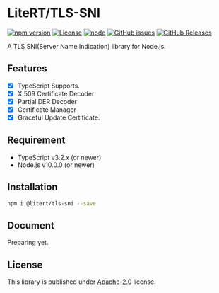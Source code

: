 # LiteRT/TLS-SNI

[![npm version](https://img.shields.io/npm/v/@litert/tls-sni.svg?colorB=brightgreen)](https://www.npmjs.com/package/@litert/tls-sni "Stable Version")
[![License](https://img.shields.io/npm/l/@litert/tls-sni.svg?maxAge=2592000?style=plastic)](https://github.com/litert/tls-sni/blob/master/LICENSE)
[![node](https://img.shields.io/node/v/@litert/tls-sni.svg?colorB=brightgreen)](https://nodejs.org/dist/latest-v8.x/)
[![GitHub issues](https://img.shields.io/github/issues/litert/tls-sni.js.svg)](https://github.com/litert/tls-sni.js/issues)
[![GitHub Releases](https://img.shields.io/github/release/litert/tls-sni.js.svg)](https://github.com/litert/tls-sni.js/releases "Stable Release")

A TLS SNI(Server Name Indication) library for Node.js.

## Features

- [x] TypeScript Supports.
- [x] X.509 Certificate Decoder
- [x] Partial DER Decoder
- [x] Certificate Manager
- [x] Graceful Update Certificate.

## Requirement

- TypeScript v3.2.x (or newer)
- Node.js v10.0.0 (or newer)

## Installation

```sh
npm i @litert/tls-sni --save
```

## Document

Preparing yet.

## License

This library is published under [Apache-2.0](./LICENSE) license.
